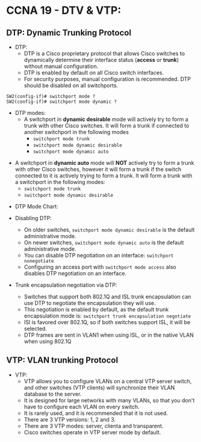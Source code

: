 # CCNA 19 - DTV & VTP:

## DTP: Dynamic Trunking Protocol

- DTP:
  - DTP is a Cisco proprietary protocol that allows Cisco switches to dynamically determine their interface status (**access** or **trunk**) without manual configuration.
  - DTP is enabled by default on all Cisco switch interfaces.
  - For security purposes, manual configuration is recommended. DTP should be disabled on all switchports.

```
SW2(config-if)# switchport mode ?
SW2(config-if)# switchport mode dynamic ?
```

- DTP modes:
  - A switchport in **dynamic desirable** mode will actively try to form a trunk with other Cisco switches. It will form a trunk if connected to another switchport in the following modes
    - `switchport mode trunk`
    - `switchport mode dynamic desirable`
    - `switchport mode dynamic auto`
<!-- TODO IMG -->
  
  - A switchport in **dynamic auto** mode will **NOT** actively try to form a trunk with other Cisco switches, however it will form a trunk if the switch connected to it is actively trying to form a trunk. It will form a trunk with a switchport in the following modes:
    - `switchport mode trunk`
    - `switchport mode dynamic desirable`

<!-- TODO IMG -->

- DTP Mode Chart:
<!-- TODO IMG -->

- Disabling DTP:
  - On older switches, `switchport mode dynamic desirable` is the default administrative mode.
  - On newer switches, `switchport mode dynamic auto` is the default administrative mode.
  - You can disable DTP negotiation on an interface: `switchport nonegotiate`
  - Configuring an access port with `switchport mode access` also disables DTP negotiation on an interface.

- Trunk encapsulation negotiation  via DTP:
  - Switches that support both 802.1Q and ISL trunk encapsulation can use DTP to negotiate the encapsulation they will use.
  - This negotiation is enabled by default, as the default trunk encapsulation mode is: `switchport trunk encapsulation negotiate`
  - ISl is favored over 802.1Q, so if both switches support ISL, it will be selected.
  - DTP frames are sent in VLAN1 when using ISL, or in the native VLAN when using 802.1Q


## VTP: VLAN trunking Protocol

- VTP:
  - VTP allows you to configure VLANs on a central VTP server switch, and other switches (VTP clients) will synchronize their VLAN database to the server.
  - It is designed for large networks with many VLANs, so that you don't have to configure each VLAN on every switch.
  - It is rarely used, and it is recommended that it is not used.
  - There are 3 VTP versions: 1, 2 and 3.
  - There are 3 VTP modes: server, clienta and transparent.
  - Cisco switches operate in VTP server mode by default.
